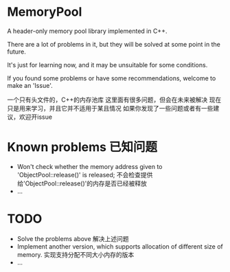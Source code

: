 # MemoryPool

A header-only memory pool library implemented in C++.

There are a lot of problems in it, but they will be solved at some point in the future.

It's just for learning now, and it may be unsuitable for some conditions.

If you found some problems or have some recommendations, welcome to make an 'Issue'.

一个只有头文件的，C++的内存池库
这里面有很多问题，但会在未来被解决
现在只是用来学习，并且它并不适用于某且情况
如果你发现了一些问题或者有一些建议，欢迎开issue

# Known problems 已知问题
- Won't check whether the memory address given to 'ObjectPool::release()' is released;
  不会检查提供给'ObjectPool::release()'的内存是否已经被释放
- ...

# TODO
- Solve the problems above
  解决上述问题
- Implement another version, which supports allocation of different size of memory.
  实现支持分配不同大小内存的版本
- ...
